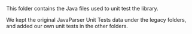 This folder contains the Java files used to unit test the library.


We kept the original JavaParser Unit Tests data under the legacy folders, and added our own unit tests in the other folders.


